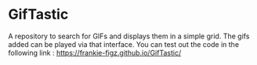 # GifTastic
A repository to search for GIFs and displays them in a simple grid. The gifs added can be played via that interface. 
You can test out the code in the following link : https://frankie-figz.github.io/GifTastic/
